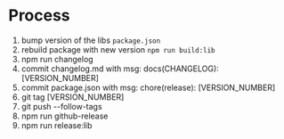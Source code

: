 # Process
1. bump version of the libs `package.json`
2. rebuild package with new version `npm run build:lib`
2. npm run changelog
3. commit changelog.md with msg: docs(CHANGELOG): [VERSION_NUMBER]
4. commit package.json with msg: chore(release): [VERSION_NUMBER]
5. git tag [VERSION_NUMBER]
6. git push --follow-tags
7. npm run github-release
8. npm run release:lib

